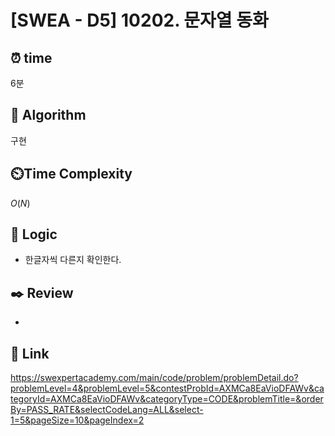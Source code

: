 # [SWEA - D5] 10202. 문자열 동화
 
## ⏰  **time**

6분
  
## :pushpin: **Algorithm**

구현
  
## ⏲️**Time Complexity**

$O(N)$
    
## :round_pushpin: **Logic**
- 한글자씩 다른지 확인한다.
  
## :black_nib: **Review**
- 
  
## 📡 Link
https://swexpertacademy.com/main/code/problem/problemDetail.do?problemLevel=4&problemLevel=5&contestProbId=AXMCa8EaVioDFAWv&categoryId=AXMCa8EaVioDFAWv&categoryType=CODE&problemTitle=&orderBy=PASS_RATE&selectCodeLang=ALL&select-1=5&pageSize=10&pageIndex=2
